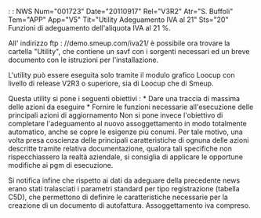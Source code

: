  :  : NWS Num="001723" Date="20110917" Rel="V3R2" Atr="S. Buffoli" Tem="APP" App="V5" Tit="Utility Adeguamento IVA al 21" Sts="20"
Funzioni di adeguamento dell'aliquota IVA al 21 %.

All' indirizzo ftp : //demo.smeup.com/iva21/ è possibile ora trovare la cartella "Utility", che contiene un savf con i sorgenti necessari ed un breve documento con le istruzioni per l'installazione.

L'utility può essere eseguita solo tramite il  modulo grafico Loocup con livello di release V2R3 o
superiore, sia di Loocup che di Smeup.

Questa utility si pone i seguenti obiettivi : 
\* Dare una traccia di massima delle azioni da eseguire
\* Fornire le funzioni necessarie all'esecuzione delle principali azioni di aggiornamento 
Non si pone invece l'obiettivo di completare l'adeguamento al nuovo assoggettamento in  modo totalmente automatico, anche se copre le esigenze più conumi.
Per tale motivo, una volta presa coscienza delle principali
caratteristiche di ognuna delle azioni descritte tramite relativa documentazione, qualora tali specifiche non rispecchiassero la realtà aziendale, si consiglia di applicare le opportune modifiche ai pgm di esecuzione.

Si notifica infine che rispetto ai dati da adeguare della precedente news erano stati tralasciati i parametri standard per tipo registrazione (tabella C5D), che permettono di definire le caratteristiche necessarie per la creazione di un documento di autofattura. Assoggettamento iva compreso.
